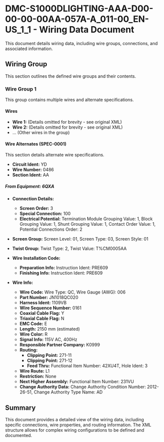# DMC-S1000DLIGHTING-AAA-D00-00-00-00AA-057A-A_011-00_EN-US_1_1 - Wiring Data Document

This document details wiring data, including wire groups, connections, and associated information.

## Wiring Group

This section outlines the defined wire groups and their contents.

### Wire Group 1

This group contains multiple wires and alternate specifications.

#### Wires

*   **Wire 1:** (Details omitted for brevity - see original XML)
*   **Wire 2:** (Details omitted for brevity - see original XML)
*   ... (Other wires in the group)

#### Wire Alternates (SPEC-0001)

This section details alternate wire specifications.

*   **Circuit Ident:** YD
*   **Wire Number:** 0486
*   **Section Ident:** AA

##### From Equipment: 6QXA

*   **Connection Details:**
    *   **Screen Order:** 3
    *   **Special Connection:** 100
    *   **Electrical Potential:** Termination Module Grouping Value: 1, Block Grouping Value: 1, Shunt Grouping Value: 1, Contact Order Value: 1, Potential Connections Order: 2
*   **Screen Group:** Screen Level: 01, Screen Type: 03, Screen Style: 01
*   **Twist Group:** Twist Type: 2, Twist Value: T%CM0005AA
*   **Wire Installation Code:**
    *   **Preparation Info:** Instruction Ident: PRE609
    *   **Finishing Info:** Instruction Ident: PRE609

*   **Wire Info:**
    *   **Wire Code:** Wire Type: QC, Wire Gauge (AWG): 006
    *   **Part Number:** JN1018QC020
    *   **Harness Ident:** 1109VB
    *   **Wire Sequence Number:** 0161
    *   **Coaxial Cable Flag:** Y
    *   **Triaxial Cable Flag:** N
    *   **EMC Code:** E
    *   **Length:** 2150 mm (estimated)
    *   **Wire Color:** R
    *   **Signal Info:** 115V AC, 400Hz
    *   **Responsible Partner Company:** K0999
    *   **Routing:**
        *   **Clipping Point:** 271-11
        *   **Clipping Point:** 271-12
        *   **Feed Thru:** Functional Item Number: 42XU4T, Hole Ident: 3
    *   **Wire Route:** L1
    *   **Restriction:** None
    *   **Next Higher Assembly:** Functional Item Number: 231VU
    *   **Change Authority Data:** Change Authority Condition Number: 2012-26-51, Change Authority Type Name: AD

## Summary

This document provides a detailed view of the wiring data, including specific connections, wire properties, and routing information. The XML structure allows for complex wiring configurations to be defined and documented.